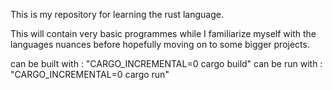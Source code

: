 This is my repository for learning the rust language.

This will contain very basic programmes while I familiarize myself with the languages nuances
before hopefully moving on to some bigger projects.

can be built with : "CARGO_INCREMENTAL=0 cargo build"
can be run with : "CARGO_INCREMENTAL=0 cargo run"
